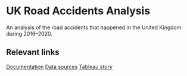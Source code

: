 # UK Road Accidents Analysis

An analysis of the road accidents that happened in the United Kingdom during 2016–2020.

## Relevant links

[Documentation]()
[Data sources](https://www.data.gov.uk/dataset/cb7ae6f0-4be6-4935-9277-47e5ce24a11f/road-safety-data)
[Tableau story](https://public.tableau.com/app/profile/rishikeshavan/viz/RoadAccidentsintheUK2016-2020/Story1)
